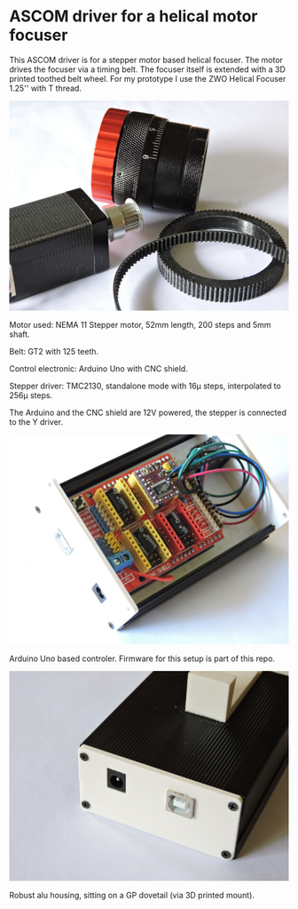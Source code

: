 # ASCOM driver for a helical motor focuser

This ASCOM driver is for a stepper motor based helical focuser. The motor drives the focuser via a timing belt. The focuser itself is extended with a 3D printed toothed belt wheel. For my prototype I use the ZWO Helical Focuser 1.25'' with T thread.

![alt text](Helical.jpg)

Motor used: NEMA 11 Stepper motor, 52mm length, 200 steps and 5mm shaft.

Belt: GT2 with 125 teeth.

Control electronic: Arduino Uno with CNC shield. 

Stepper driver: TMC2130, standalone mode with 16µ steps, interpolated to 256µ steps.


The Arduino and the CNC shield are 12V powered, the stepper is connected to the Y driver.

![alt text](helical_el1.jpg)

Arduino Uno based controler. Firmware for this setup is part of this repo.

![alt text](helical_el2.jpg)

Robust alu housing, sitting on a GP dovetail (via 3D printed mount).
